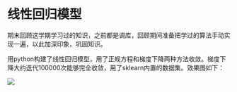 线性回归模型
============

期末回顾这学期学习过的知识，之前都是调库，回顾期间准备把学过的算法手动实现一遍，以此加深印象，巩固知识。

用python构建了线性回归模型，用了正规方程和梯度下降两种方法收敛。梯度下降大约迭代100000次能够完全收敛，用了sklearn内置的数据集。效果图如下：

![](G:\The-road-to-ML\media\linear.png)